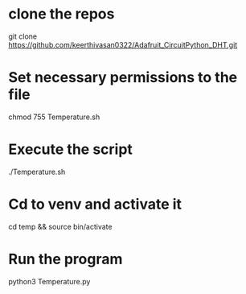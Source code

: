 # clone the repos
git clone https://github.com/keerthivasan0322/Adafruit_CircuitPython_DHT.git
# Set necessary permissions to the file
chmod 755 Temperature.sh

# Execute the script 
./Temperature.sh

# Cd to venv and activate it
cd temp && source bin/activate

# Run the program
python3 Temperature.py